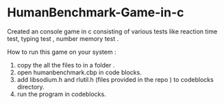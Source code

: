 # HumanBenchmark-Game-in-c
Created an console game in c consisting of various tests like reaction time test, typing test , number memory test .

How to run this game on your system :

1. copy the all the files to in a folder . 
2. open humanbenchmark.cbp in code blocks.
3. add libsodium.h and rlutil.h (files provided in the repo ) to codeblocks directory.
4. run the program in codeblocks.
